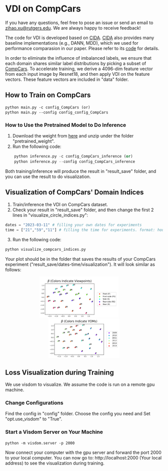 # VDI on CompCars
If you have any questions, feel free to pose an issue or send an email to zihao.xu@rutgers.edu. We are always happy to receive feedback!

The code for VDI is developed based on [CIDA](https://github.com/hehaodele/CIDA). [CIDA](https://github.com/hehaodele/CIDA) also provides many baseline implementations (e.g., DANN, MDD), which we used for performance comparasion in our paper. Please refer to its [code](https://github.com/hehaodele/CIDA) for details.

In order to eliminate the influence of imbalanced labels, we ensure that each domain shares similar label distributions by picking a subset of [CompCars](http://mmlab.ie.cuhk.edu.hk/datasets/comp_cars/). To accelerate training, we derive a 4096-dim feature vector from each input image by Resnet18, and then apply VDI on the feature vectors. These feature vectors are included in "data" folder.

## How to Train on CompCars
    python main.py -c config_CompCars (or)
    python main.py --config config_config_CompCars
### How to Use the Pretrained Model to Do Inference
1. Download the weight from [here](https://drive.google.com/drive/folders/1TNkak042AsGHJQ9hoQKOzubU43YQlXDg?usp=sharing) and unzip under the folder "pretrained_weight".
2. Run the following code:
```python
    python inference.py -c config_CompCars_inference (or)
    python inference.py --config config_CompCars_inference
```
Both training/inference will produce the result in "result_save" folder, and you can use the result to do visualization.

## Visualization of CompCars' Domain Indices
1. Train/inference the VDI on CompCars dataset.
2. Check your result in "result_save" folder, and then change the first 2 lines in "visualize_circle_indices.py":
```python
dates = "2023-03-11" # filling your own dates for experiments
time = ["21","59","11"] # filling the time for experiments. format: hour, miniute, second
```
3. Run the following code:
```python
python visualize_compcars_indices.py
```
Your plot should be in the folder that saves the results of your CompCars experiment ("result_save/dates-time/visualization"). It will look similar as follows:
<p align="center">
  <img alt="Light" src="../fig/visualize_compcar_view.jpg" width="50%">
&nbsp; &nbsp; &nbsp; &nbsp;
  <img alt="Dark" src="../fig/visualize_compcar_YOM.jpg" width="45%">
</p>


## Loss Visualization during Training
We use visdom to visualize. We assume the code is run on a remote gpu machine.

### Change Configurations
Find the config in "config" folder. Choose the config you need and Set "opt.use_visdom" to "True".

### Start a Visdom Server on Your Machine
    python -m visdom.server -p 2000
Now connect your computer with the gpu server and forward the port 2000 to your local computer. You can now go to:
    http://localhost:2000 (Your local address)
to see the visualization during training.
